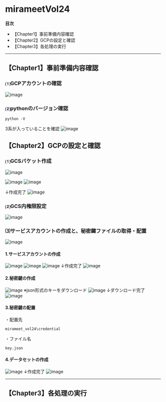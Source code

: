 # mirameetVol24

**目次**

- 【Chapter1】事前準備内容確認
- 【Chapter2】GCPの設定と確認
- 【Chapter3】各処理の実行

***
## 【Chapter1】事前準備内容確認 
### ⑴GCPアカウントの確認
![image](https://user-images.githubusercontent.com/66664167/131997557-701aad45-03db-4835-9f8e-5496c7027fd9.png)

### ⑵pythonのバージョン確認
```
python -V
```
3系が入っていることを確認
![image](https://user-images.githubusercontent.com/66664167/131998433-b1949745-ba65-46d4-b5c3-2ea2601d42a2.png)


## 【Chapter2】GCPの設定と確認
### ⑴GCSバケット作成
![image](https://user-images.githubusercontent.com/66664167/131999134-2fb48e06-2875-42ac-89e7-d48136c7d8d5.png)

![image](https://user-images.githubusercontent.com/66664167/131999368-51c04a79-8add-47f6-9cdc-4bbea8a1ecbb.png)
![image](https://user-images.githubusercontent.com/66664167/131999409-4fa424e4-d705-4e93-9c8d-b28c0e4f6121.png)

↓作成完了
![image](https://user-images.githubusercontent.com/66664167/131999485-70e142b1-1e12-4bc3-918f-d1bb3491c425.png)

### ⑵GCS内権限設定
![image](https://user-images.githubusercontent.com/66664167/131999600-04438ce6-42c1-4c32-bd83-69c067d49479.png)

### ⑶サービスアカウントの作成と、秘密鍵ファイルの取得・配置
![image](https://user-images.githubusercontent.com/66664167/132000054-5aaa6f86-3fa6-440b-a276-f53054b6e061.png)
#### 1.サービスアカウントの作成
![image](https://user-images.githubusercontent.com/66664167/132000112-824bc2a9-0f79-41d9-8011-8cfec2da1fbc.png)
![image](https://user-images.githubusercontent.com/66664167/132000238-2a7ca620-f0b2-420d-b57b-6c06187cba3e.png)
![image](https://user-images.githubusercontent.com/66664167/132000262-3c2b662d-61b3-40ae-aa68-cc1421f8ac8f.png)
↓作成完了
![image](https://user-images.githubusercontent.com/66664167/132000331-11d9d0de-1aa1-49a3-82fa-25e805c9f9e1.png)

#### 2.秘密鍵の作成
![image](https://user-images.githubusercontent.com/66664167/132000660-9b1497de-b4ad-4fee-ac14-d73b381bd17c.png)
※json形式のキーをダウンロード
![image](https://user-images.githubusercontent.com/66664167/132000704-9514ee5b-4f93-4d2c-bbdc-54fe071adfcf.png)
↓ダウンロード完了
![image](https://user-images.githubusercontent.com/66664167/132000791-964e946b-9917-4ea2-ad16-7a83b05c3c2e.png)
#### 3.秘密鍵の配置
・配置先
```
mirameet_vol24\credential
```
・ファイル名
```
key.json
```
#### 4.データセットの作成
![image](https://user-images.githubusercontent.com/66664167/132002556-7632d683-1946-4804-b894-18119b659b14.png)
↓作成完了
![image](https://user-images.githubusercontent.com/66664167/132002744-cd3b7837-24bb-4c6f-b7e1-a65fe61bb3ab.png)


***
## 【Chapter3】各処理の実行
